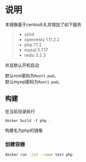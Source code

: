 # 说明
本镜像基于centos6.8,并增加了如下服务
> * sshd
> * openresty 1.11.2.2
> * php 7.1.2
> * mysql 5.7.17
> * redis 3.2.3

并且默认开机启动

默认root密码为`Root1.pwd`。  
默认mysql密码为`Root1.pwd`。  

## 构建
在当前目录执行
```
docker build -t php .
```
构建名为php的镜像
### 创建容器
```bash
docker run -itd --name test php
```